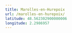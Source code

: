 ```yaml
---
title: Marolles-en-Hurepoix
url: /marolles-en-hurepoix/
latitude: 48.562302900000006
longitude: 2.2986957
---
```

